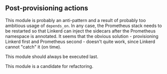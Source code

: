 ## Post-provisioning actions

This module is probably an anti-pattern and a result of probably too ambitious usage of `depends_on`.
In any case, the Prometheus stack needs to be restarted so that Linkerd can inject the sidecars after the Prometheus namespace is annotated. It seems that the obvious solution - provisioning Linkerd first and Prometheus second - doesn't quite work, since Linkerd cannot "catch" it (on time).

This module should always be executed last.

This module is a candidate for refactoring.
